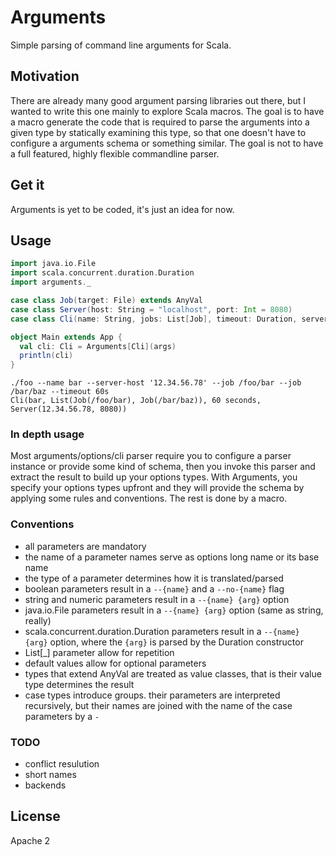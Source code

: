 Arguments
=========

Simple parsing of command line arguments for Scala.

## Motivation

There are already many good argument parsing libraries out there,
but I wanted to write this one mainly to explore Scala macros.
The goal is to have a macro generate the code that is required to
parse the arguments into a given type by statically examining this type,
so that one doesn't have to configure a arguments schema or something similar.
The goal is not to have a full featured, highly flexible commandline parser.


## Get it

Arguments is yet to be coded, it's just an idea for now.

## Usage

```scala
import java.io.File
import scala.concurrent.duration.Duration
import arguments._

case class Job(target: File) extends AnyVal
case class Server(host: String = "localhost", port: Int = 8080)
case class Cli(name: String, jobs: List[Job], timeout: Duration, server: Server)

object Main extends App {
  val cli: Cli = Arguments[Cli](args)
  println(cli)
}
```


```
./foo --name bar --server-host '12.34.56.78' --job /foo/bar --job /bar/baz --timeout 60s
Cli(bar, List(Job(/foo/bar), Job(/bar/baz)), 60 seconds, Server(12.34.56.78, 8080))
```

### In depth usage

Most arguments/options/cli parser require you to configure a parser instance or provide some kind of schema,
then you invoke this parser and extract the result to build up your options types.
With Arguments, you specify your options types upfront and they will provide the schema
by applying some rules and conventions. The rest is done by a macro.

### Conventions

- all parameters are mandatory
- the name of a parameter names serve as options long name or its base name
- the type of a parameter determines how it is translated/parsed
 - boolean parameters result in a `--{name}` and a `--no-{name}` flag
 - string and numeric parameters result in a `--{name} {arg}` option
 - java.io.File parameters result in a `--{name} {arg}` option (same as string, really)
 - scala.concurrent.duration.Duration parameters result in a `--{name} {arg}` option, where the `{arg}` is parsed by the Duration constructor
 - List[_] parameter allow for repetition
 - default values allow for optional parameters
 - types that extend AnyVal are treated as value classes, that is their value type determines the result
 - case types introduce groups. their parameters are interpreted recursively, but their names are joined with the name of the case parameters by a `-`

### TODO

- conflict resulution
- short names
- backends

## License

Apache 2
